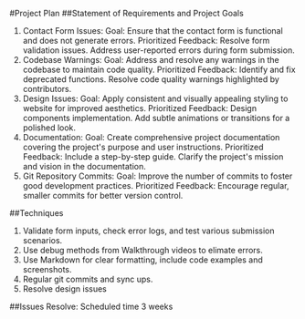 #Project Plan
##Statement of Requirements and Project Goals
1. Contact Form Issues:
Goal: Ensure that the contact form is functional and does not generate errors.
Prioritized Feedback:
Resolve form validation issues.
Address user-reported errors during form submission.
2. Codebase Warnings:
Goal: Address and resolve any warnings in the codebase to maintain code quality.
Prioritized Feedback:
Identify and fix deprecated functions.
Resolve code quality warnings highlighted by contributors.
3. Design Issues:
Goal: Apply consistent and visually appealing styling to website for improved aesthetics.
Prioritized Feedback:
Design components implementation.
Add subtle animations or transitions for a polished look.
4. Documentation:
Goal: Create comprehensive project documentation covering the project's purpose and user instructions.
Prioritized Feedback:
Include a step-by-step guide.
Clarify the project's mission and vision in the documentation.
5. Git Repository Commits:
Goal: Improve the number of commits to foster good development practices.
Prioritized Feedback:
Encourage regular, smaller commits for better version control.

##Techniques
1. Validate form inputs, check error logs, and test various submission scenarios.
2. Use debug methods from Walkthrough videos to elimate errors.
3. Use Markdown for clear formatting, include code examples and screenshots.
4. Regular git commits and sync ups.
5. Resolve design issues

##Issues Resolve: Scheduled time 3 weeks